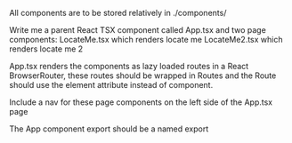 All components are to be stored relatively in ./components/

Write me a parent React TSX component called App.tsx and two page components:
LocateMe.tsx which renders locate me
LocateMe2.tsx which renders locate me 2

App.tsx renders the components as lazy loaded routes in a React BrowserRouter, these routes should be wrapped in Routes and the Route should use the element attribute instead of component.

Include a nav for these page components on the left side of the App.tsx page

The App component export should be a named export